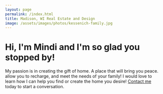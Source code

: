 ```yaml
---
layout: page
permalink: /index.html
title: Madison, WI Real Estate and Design
image: /assets/images/photos/kessenich-family.jpg
---
```


# Hi, I'm Mindi and I'm so glad you stopped by!

My passion is in creating the gift of home. A place that will bring you peace. allow you to recharge, and meet the needs of your family! I would love to learn how I can help you find or create the home you desire! [Contact me](/contact) today to start a conversation.
